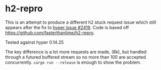# h2-repro

This is an attempt to produce a different h2 stuck request issue which
still appears after the fix to [hyper issue #2419](https://github.com/hyperium/hyper/issues/2419).
Code is based off https://github.com/fasterthanlime/h2-repro.

Tested against hyper 0.14.25

The key difference is a lot more requests are made, (8k), but handled through
a futured buffered stream so no more than 100 are accepted concurrently.
`cargo run --release` is enough to show the problem. 

